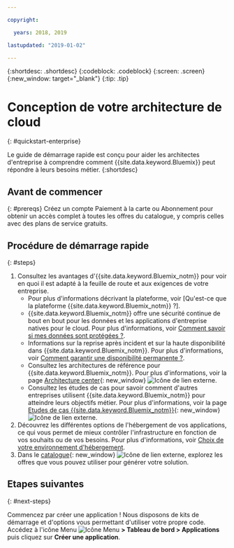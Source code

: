 ```yaml
---

copyright:

  years: 2018, 2019

lastupdated: "2019-01-02"

---
```


{:shortdesc: .shortdesc}
{:codeblock: .codeblock}
{:screen: .screen}
{:new_window: target="_blank"}
{:tip: .tip}

# Conception de votre architecture de cloud
{: #quickstart-enterprise}

Le guide de démarrage rapide est conçu pour aider les architectes d'entreprise à comprendre comment {{site.data.keyword.Bluemix}} peut répondre à leurs besoins métier. 
{:shortdesc}

## Avant de commencer
{: #prereqs}
Créez un compte Paiement à la carte ou Abonnement pour obtenir un accès complet à toutes les offres du catalogue, y compris celles avec des plans de service gratuits. 

## Procédure de démarrage rapide
{: #steps}

1. Consultez les avantages d'{{site.data.keyword.Bluemix_notm}} pour voir en quoi il est adapté à la feuille de route et aux exigences de votre entreprise. 
    * Pour plus d'informations décrivant la plateforme, voir [Qu'est-ce que la plateforme {{site.data.keyword.Bluemix_notm}} ?].
    * {{site.data.keyword.Bluemix_notm}} offre une sécurité continue de bout en bout pour les données et les applications d'entreprise natives pour le cloud. Pour plus d'informations, voir [Comment savoir si mes données sont protégées ?](/docs/overview/security.html). 
    * Informations sur la reprise après incident et sur la haute disponibilité dans {{site.data.keyword.Bluemix_notm}}. Pour plus d'informations, voir [Comment garantir une disponibilité permanente ?](/docs/overview/zero_downtime.html#zero-downtime).
    * Consultez les architectures de référence pour {{site.data.keyword.Bluemix_notm}}. Pour plus d'informations, voir la page [Architecture center](https://www.ibm.com/cloud/garage/architectures){: new_window} ![Icône de lien externe](../icons/launch-glyph.svg). 
    * Consultez les études de cas pour savoir comment d'autres entreprises utilisent {{site.data.keyword.Bluemix_notm}} pour atteindre leurs objectifs métier. Pour plus d'informations, voir la page [Etudes de cas {{site.data.keyword.Bluemix_notm}}](https://www.ibm.com/cloud-computing/bluemix/case-studies){: new_window} ![Icône de lien externe](../icons/launch-glyph.svg). 
2. Découvrez les différentes options de l'hébergement de vos applications, ce qui vous permet de mieux contrôler l'infrastructure en fonction de vos souhaits ou de vos besoins. Pour plus d'informations, voir [Choix de votre environnement d'hébergement](/docs/overview/ibm-cloud-platform.html#choose-compute).
3. Dans le [catalogue](https://cloud.ibm.com/catalog){: new_window} ![Icône de lien externe](../icons/launch-glyph.svg), explorez les offres que vous pouvez utiliser pour générer votre solution.

## Etapes suivantes
{: #next-steps}

Commencez par créer une application ! Nous disposons de kits de démarrage et d'options vous permettant d'utiliser votre propre code. Accédez à l'icône Menu ![Icône Menu](../icons/icon_hamburger.svg) **> Tableau de bord > Applications** puis cliquez sur **Créer une application**.

